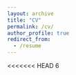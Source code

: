 ```yaml
---
layout: archive
title: "CV"
permalink: /cv/
author_profile: true
redirect_from:
  - /resume
---
```

<<<<<<< HEAD
6

